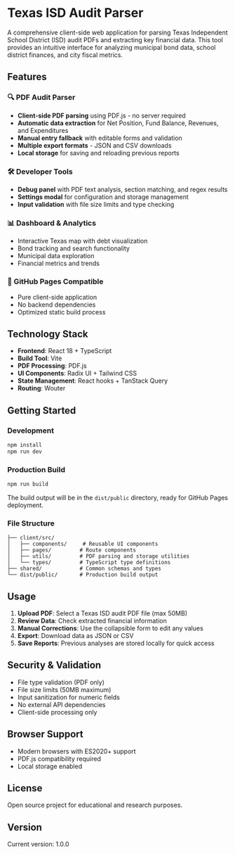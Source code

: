 # Texas ISD Audit Parser

A comprehensive client-side web application for parsing Texas Independent School District (ISD) audit PDFs and extracting key financial data. This tool provides an intuitive interface for analyzing municipal bond data, school district finances, and city fiscal metrics.

## Features

### 🔍 PDF Audit Parser
- **Client-side PDF parsing** using PDF.js - no server required
- **Automatic data extraction** for Net Position, Fund Balance, Revenues, and Expenditures
- **Manual entry fallback** with editable forms and validation
- **Multiple export formats** - JSON and CSV downloads
- **Local storage** for saving and reloading previous reports

### 🛠️ Developer Tools
- **Debug panel** with PDF text analysis, section matching, and regex results
- **Settings modal** for configuration and storage management
- **Input validation** with file size limits and type checking

### 📊 Dashboard & Analytics
- Interactive Texas map with debt visualization
- Bond tracking and search functionality
- Municipal data exploration
- Financial metrics and trends

### 🚀 GitHub Pages Compatible
- Pure client-side application
- No backend dependencies
- Optimized static build process

## Technology Stack

- **Frontend**: React 18 + TypeScript
- **Build Tool**: Vite
- **PDF Processing**: PDF.js
- **UI Components**: Radix UI + Tailwind CSS
- **State Management**: React hooks + TanStack Query
- **Routing**: Wouter

## Getting Started

### Development
```bash
npm install
npm run dev
```

### Production Build
```bash
npm run build
```
The build output will be in the `dist/public` directory, ready for GitHub Pages deployment.

### File Structure
```
├── client/src/
│   ├── components/     # Reusable UI components
│   ├── pages/         # Route components
│   ├── utils/         # PDF parsing and storage utilities
│   └── types/         # TypeScript type definitions
├── shared/            # Common schemas and types
└── dist/public/       # Production build output
```

## Usage

1. **Upload PDF**: Select a Texas ISD audit PDF file (max 50MB)
2. **Review Data**: Check extracted financial information
3. **Manual Corrections**: Use the collapsible form to edit any values
4. **Export**: Download data as JSON or CSV
5. **Save Reports**: Previous analyses are stored locally for quick access

## Security & Validation

- File type validation (PDF only)
- File size limits (50MB maximum)
- Input sanitization for numeric fields
- No external API dependencies
- Client-side processing only

## Browser Support

- Modern browsers with ES2020+ support
- PDF.js compatibility required
- Local storage enabled

## License

Open source project for educational and research purposes.

## Version

Current version: 1.0.0